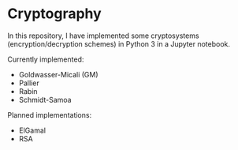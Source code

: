 # Cryptography

In this repository, I have implemented some cryptosystems (encryption/decryption schemes) in Python 3 in a Jupyter notebook.

Currently implemented:
- Goldwasser-Micali (GM)
- Pallier
- Rabin
- Schmidt-Samoa

Planned implementations:
- ElGamal
- RSA
